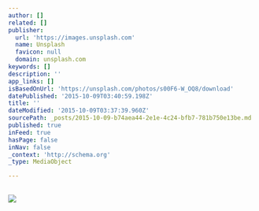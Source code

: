 ```yaml
---
author: []
related: []
publisher:
  url: 'https://images.unsplash.com'
  name: Unsplash
  favicon: null
  domain: unsplash.com
keywords: []
description: ''
app_links: []
isBasedOnUrl: 'https://unsplash.com/photos/s00F6-W_OQ8/download'
datePublished: '2015-10-09T03:40:59.198Z'
title: ''
dateModified: '2015-10-09T03:37:39.960Z'
sourcePath: _posts/2015-10-09-b74aea44-2e1e-4c24-bfb7-781b750e13be.md
published: true
inFeed: true
hasPage: false
inNav: false
_context: 'http://schema.org'
_type: MediaObject

---
```

<article style=""><h1></h1><p></p><img src="https://images.unsplash.com/photo-1428954376791-d9ae785dfb2d?q=80&amp;fm=jpg&amp;s=2b9da0d2264050e32ad8ac8213a76a78" /></article>